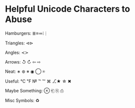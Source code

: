 Helpful Unicode Characters to Abuse
===================================

Hamburgers: ≣≡≔⁝⋮

Triangles: ⊲⊳ 

Angles: ≺≻

Arrows: ↺ ↻ ⇦ ⇨ 

Neat: ∗ ⊛ ※ ◉ ◯  ⍟  

Useful: ℃ ℉ № ℡ ℻ ⌘ ⎇★ ☆ ✖ 

Maybe Something: ⊗ ⎗ ⎘ ⎙

Misc Symbols: ♻ 
